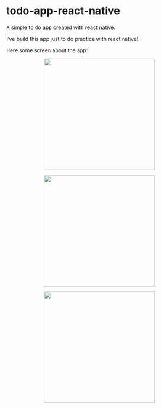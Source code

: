 # todo-app-react-native
A simple to do app created with react native.

I've build this app just to do practice with react native!

Here some screen about the app:
<p align="center">
  <img width="300" src="https://user-images.githubusercontent.com/69302171/218147094-d44c579d-4e43-43a8-a58d-df36586bf294.png">
</p>

<p align="center">
     <img width="300"  src="https://user-images.githubusercontent.com/69302171/218147101-bfc7fa8f-b29e-4172-9bea-973037b75e75.png">
</p>

<p align="center">
   <img width="300" src="https://user-images.githubusercontent.com/69302171/218147099-f5c1565e-248b-4948-9372-424105393678.png">
</p>


